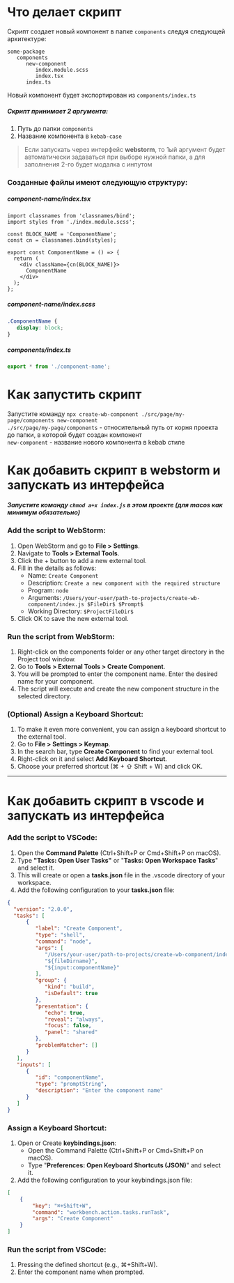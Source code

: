 # Что делает скрипт

Скрипт создает новый компонент в папке `components` следуя следующей архитектуре:
```
some-package
   components
      new-component
         index.module.scss
         index.tsx
      index.ts
```
Новый компонент будет экспортирован из `components/index.ts`

##### Скрипт принимает 2 аргумента:

1. Путь до папки `components`
2. Название компонента в `kebab-case`

> Если запускать через интерфейс **webstorm**, то 1ый аргумент будет автоматически задаваться при выборе нужной папки, а для заполнения 2-го будет модалка с инпутом


### Созданные файлы имеют следующую структуру:
##### component-name/index.tsx
```tsx
import classnames from 'classnames/bind';
import styles from './index.module.scss';

const BLOCK_NAME = 'ComponentName';
const cn = classnames.bind(styles);

export const ComponentName = () => {
  return (
    <div className={cn(BLOCK_NAME)}>
      ComponentName
    </div>
  );
};
```
##### component-name/index.scss
```scss
.ComponentName {
   display: block;
}
```
##### components/index.ts
```ts
export * from './component-name';
```

# Как запустить скрипт
Запустите команду `npx create-wb-component ./src/page/my-page/components new-component`\
`./src/page/my-page/components` - относительный путь от корня проекта до папки, в которой будет создан компонент\
`new-component` - название нового компонента в kebab стиле

# Как добавить скрипт в webstorm и запускать из интерфейса

##### Запустите команду `chmod a+x index.js` в этом проекте (для macos как минимум обязательно)

### Add the script to WebStorm:
1. Open WebStorm and go to **File > Settings**.
2. Navigate to **Tools > External Tools**.
3. Click the + button to add a new external tool.
4. Fill in the details as follows:
   * Name: `Create Component`
   * Description: `Create a new component with the required structure`
   * Program: `node`
   * Arguments: `/Users/your-user/path-to-projects/create-wb-component/index.js $FileDir$ $Prompt$`
   * Working Directory: `$ProjectFileDir$`
5. Click OK to save the new external tool.

### Run the script from WebStorm:
1. Right-click on the components folder or any other target directory in the Project tool window.
2. Go to **Tools > External Tools > Create Component**.
3. You will be prompted to enter the component name. Enter the desired name for your component.
4. The script will execute and create the new component structure in the selected directory.

### (Optional) Assign a Keyboard Shortcut:
1. To make it even more convenient, you can assign a keyboard shortcut to the external tool.
2. Go to **File > Settings > Keymap**.
3. In the search bar, type **Create Component** to find your external tool.
4. Right-click on it and select **Add Keyboard Shortcut**.
5. Choose your preferred shortcut (⌘ + ⇧ Shift + W) and click OK.

***
# Как добавить скрипт в vscode и запускать из интерфейса

### Add the script to VSCode:
1. Open the **Command Palette** (Ctrl+Shift+P or Cmd+Shift+P on macOS).
2. Type **"Tasks: Open User Tasks"** or "**Tasks: Open Workspace Tasks**" and select it.
3. This will create or open a **tasks.json** file in the .vscode directory of your workspace.
4. Add the following configuration to your **tasks.json** file:
```json
{
  "version": "2.0.0",
  "tasks": [
      {
         "label": "Create Component",
         "type": "shell",
         "command": "node",
         "args": [
            "/Users/your-user/path-to-projects/create-wb-component/index.js",
            "${fileDirname}",
            "${input:componentName}"
         ],
         "group": {
            "kind": "build",
            "isDefault": true
         },
         "presentation": {
            "echo": true,
            "reveal": "always",
            "focus": false,
            "panel": "shared"
         },
         "problemMatcher": []
      }
   ],
   "inputs": [
      {
         "id": "componentName",
         "type": "promptString",
         "description": "Enter the component name"
      }
   ]
}
```

### Assign a Keyboard Shortcut:
1. Open or Create **keybindings.json**:
   * Open the Command Palette (Ctrl+Shift+P or Cmd+Shift+P on macOS).
   * Type "**Preferences: Open Keyboard Shortcuts (JSON)**" and select it.
2. Add the following configuration to your keybindings.json file:
```json
[
    {
        "key": "⌘+Shift+W",
        "command": "workbench.action.tasks.runTask",
        "args": "Create Component"
    }
]
```

### Run the script from VSCode:
1. Pressing the defined shortcut (e.g., ⌘+Shift+W).
2. Enter the component name when prompted.


